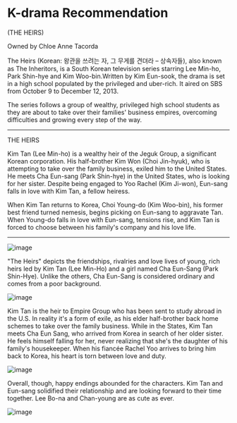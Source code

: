 # K-drama Recommendation
(THE HEIRS)

Owned by Chloe Anne Tacorda

The Heirs (Korean: 왕관을 쓰려는 자, 그 무게를 견뎌라 – 상속자들), also known as The Inheritors, is a South Korean television series starring Lee Min-ho, Park Shin-hye and Kim Woo-bin.Written by Kim Eun-sook, the drama is set in a high school populated by the privileged and uber-rich. It aired on SBS from October 9 to December 12, 2013.

The series follows a group of wealthy, privileged high school students as they are about to take over their families' business empires, overcoming difficulties and growing every step of the way.

-----------------------------------------------------------
THE HEIRS


Kim Tan (Lee Min-ho) is a wealthy heir of the Jeguk Group, a significant Korean corporation. His half-brother Kim Won (Choi Jin-hyuk), who is attempting to take over the family business, exiled him to the United States. He meets Cha Eun-sang (Park Shin-hye) in the United States, who is looking for her sister. Despite being engaged to Yoo Rachel (Kim Ji-won), Eun-sang falls in love with Kim Tan, a fellow heiress. 

When Kim Tan returns to Korea, Choi Young-do (Kim Woo-bin), his former best friend turned nemesis, begins picking on Eun-sang to aggravate Tan. When Young-do falls in love with Eun-sang, tensions rise, and Kim Tan is forced to choose between his family's company and his love life.

-----------------------------------------------------------


![image](https://user-images.githubusercontent.com/103014899/166096082-cc43e024-6053-49f9-8a4d-633dd4ef082b.png)


"The Heirs" depicts the friendships, rivalries and love lives of young, rich heirs led by Kim Tan (Lee Min-Ho) and a girl named Cha Eun-Sang (Park Shin-Hye). Unlike the others, Cha Eun-Sang is considered ordinary and comes from a poor background.


![image](https://user-images.githubusercontent.com/103014899/166096093-f1e1ced7-e7fa-4e43-be55-8b96422b3f07.png)


Kim Tan is the heir to Empire Group who has been sent to study abroad in the U.S. In reality it's a form of exile, as his elder half-brother back home schemes to take over the family business. While in the States, Kim Tan meets Cha Eun Sang, who arrived from Korea in search of her older sister. He feels himself falling for her, never realizing that she's the daughter of his family's housekeeper. When his fiancée Rachel Yoo arrives to bring him back to Korea, his heart is torn between love and duty.


![image](https://user-images.githubusercontent.com/103014899/166096111-c9a62304-b7de-44e5-9108-b4a5c67486a9.png)

Overall, though, happy endings abounded for the characters. Kim Tan and Eun-sang solidified their relationship and are looking forward to their time together. Lee Bo-na and Chan-young are as cute as ever.

![image](https://user-images.githubusercontent.com/103014899/166097328-938063c0-5595-453e-9938-b6db7ebdebfd.png)

